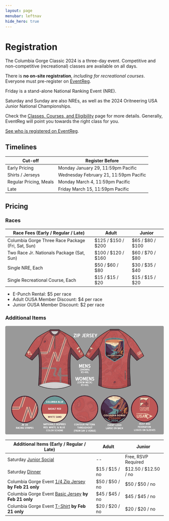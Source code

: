 ```yaml
---
layout: page
menubar: leftnav
hide_hero: true
---
```


# Registration

The Columbia Gorge Classic 2024 is a three-day event. Competitive and non-competitive (recreational) classes are available on all days. 

 <div class="notification is-info is-light">
There is <strong>no on-site registration</strong>, <i>including for recreational courses</i>. Everyone must pre-register on <a href="https://eventreg.orienteeringusa.org/eventregister/register/start/jn2024" target="_blank">EventReg</a>.
</div>

Friday is a stand-alone National Ranking Event (NRE).

Saturday and Sunday are also NREs, as well as the 2024 Oritneering USA Junior National Championships.

Check the [Classes, Courses, and Eligibility](/classes/) page for more details. Generally, EventReg will point you towards the right class for you.

[See who is registered on EventReg]().

## Timelines

| Cut-off                | Register Before         |
|------------------------|-------------------------|
| Early Pricing          | Monday January 29, 11:59pm Pacific |
| Shirts / Jerseys       | Wednesday February 21, 11:59pm Pacific |
| Regular Pricing, Meals | Monday March 4, 11:59pm Pacific |
| Late         | Friday March 15, 11:59pm Pacific |

## Pricing

### Races

|  Race Fees (Early / Regular / Late)         |  Adult                |  Junior               |
|---------------------------------------------|-----------------------|-----------------------|
|  Columbia Gorge Three Race Package (Fri, Sat, Sun)     |  $125 / $150 / $200   |  $65 / $80 / $100     |
|  Two Race Jr. Nationals Package (Sat, Sun)           |  $100 / $120 / $160   |  $60 / $70 / $80      |
|  Single NRE, Each                  |  $50 / $60 / $80      |  $30 / $35 / $40      |
|  Single Recreational Course, Each  |  $15 / $15 / $20      |  $15 / $15 / $20      |

* E-Punch Rental: $5 per race
* Adult OUSA Member Discount: $4 per race
* Junior OUSA Member Discount: $2 per race

### Additional Items

![Image](/assets/img/ZipJerseyWithElements.png)

|  Additional Items (Early / Regular / Late)  |  Adult                |  Junior               |
|---------------------------------------------|-----------------------|-----------------------|
|  Saturday [Junior Social](/social-events#jr-social)   |   --                  |  Free, RSVP Required  |
|  Saturday [Dinner](/social-events#dinner)          |  $15 / $15 / no       |  $12.50 / $12.50 / no       |
|  Columbia Gorge Event [1/4 Zip Jersey](/shirts#14-zip-jersey--50) **by Feb 21 only**        |  $50 / $50 / no         |  $50 / $50 / no         |
|  Columbia Gorge Event [Basic Jersey](/shirts#basic-jersey--45) **by Feb 21 only**          |  $45 / $45 / no         |  $45 / $45 / no         |
|  Columbia Gorge Event [T-Shirt](/shirts) **by Feb 21 only**    |  $20 / $20 / no         |  $20 / $20 / no         |


